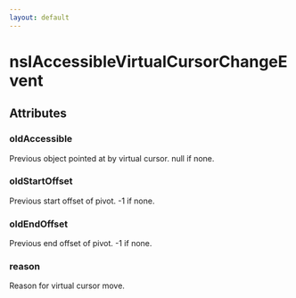 ```yaml
---
layout: default
---
```


# nsIAccessibleVirtualCursorChangeEvent #

## Attributes ##

### oldAccessible ###
  
Previous object pointed at by virtual cursor. null if none.  
  

### oldStartOffset ###
  
Previous start offset of pivot. -1 if none.  
  

### oldEndOffset ###
  
Previous end offset of pivot. -1 if none.  
  

### reason ###
  
Reason for virtual cursor move.  
  
